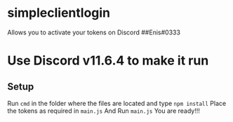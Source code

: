 # simpleclientlogin
Allows you to activate your tokens on Discord
##Enis#0333
# Use Discord v11.6.4 to make it run
## Setup
Run `cmd` in the folder where the files are located and type `npm install`
Place the tokens as required in `main.js` 
And Run `main.js`
You are ready!!!
